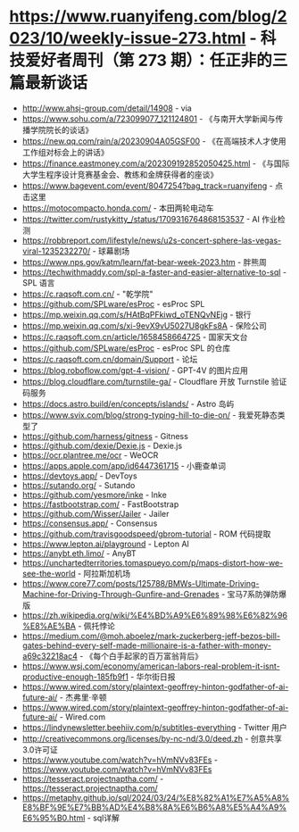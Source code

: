 # https://www.ruanyifeng.com/blog/2023/10/weekly-issue-273.html - 科技爱好者周刊（第 273 期）：任正非的三篇最新谈话

- http://www.ahsj-group.com/detail/14908 - via
- https://www.sohu.com/a/723099077_121124801 - 《与南开大学新闻与传播学院院长的谈话》
- https://new.qq.com/rain/a/20230904A05GSF00 - 《在高端技术人才使用工作组对标会上的讲话》
- https://finance.eastmoney.com/a/202309192852050425.html - 《与国际大学生程序设计竞赛基金会、教练和金牌获得者的座谈》
- https://www.bagevent.com/event/8047254?bag_track=ruanyifeng - 点击这里
- https://motocompacto.honda.com/ - 本田两轮电动车
- https://twitter.com/rustykitty_/status/1709316764868153537 - AI 作业检测
- https://robbreport.com/lifestyle/news/u2s-concert-sphere-las-vegas-viral-1235232270/ - 球幕剧场
- https://www.nps.gov/katm/learn/fat-bear-week-2023.htm - 胖熊周
- https://techwithmaddy.com/spl-a-faster-and-easier-alternative-to-sql - SPL 语言
- https://c.raqsoft.com.cn/ - "乾学院"
- https://github.com/SPLware/esProc - esProc SPL
- https://mp.weixin.qq.com/s/HAtBqPFkiwd_oTENQvNEjg - 银行
- https://mp.weixin.qq.com/s/xi-9evX9vU5027U8gkFs8A - 保险公司
- https://c.raqsoft.com.cn/article/1658458664725 - 国家天文台
- https://github.com/SPLware/esProc - esProc SPL 的仓库
- https://c.raqsoft.com.cn/domain/Support - 论坛
- https://blog.roboflow.com/gpt-4-vision/ - GPT-4V 的图片应用
- https://blog.cloudflare.com/turnstile-ga/ - Cloudflare 开放 Turnstile 验证码服务
- https://docs.astro.build/en/concepts/islands/ - Astro 岛屿
- https://www.svix.com/blog/strong-typing-hill-to-die-on/ - 我爱死静态类型了
- https://github.com/harness/gitness - Gitness
- https://github.com/dexie/Dexie.js - Dexie.js
- https://ocr.plantree.me/ocr - WeOCR
- https://apps.apple.com/app/id6447361715 - 小鹿查单词
- https://devtoys.app/ - DevToys
- https://sutando.org/ - Sutando
- https://github.com/yesmore/inke - Inke
- https://fastbootstrap.com/ - FastBootstrap
- https://github.com/Wisser/Jailer - Jailer
- https://consensus.app/ - Consensus
- https://github.com/travisgoodspeed/gbrom-tutorial - ROM 代码提取
- https://www.lepton.ai/playground - Lepton AI
- https://anybt.eth.limo/ - AnyBT
- https://unchartedterritories.tomaspueyo.com/p/maps-distort-how-we-see-the-world - 阿拉斯加机场
- https://www.core77.com/posts/125788/BMWs-Ultimate-Driving-Machine-for-Driving-Through-Gunfire-and-Grenades - 宝马7系防弹防爆版
- https://zh.wikipedia.org/wiki/%E4%BD%A9%E6%89%98%E6%82%96%E8%AE%BA - 佩托悖论
- https://medium.com/@moh.aboelez/mark-zuckerberg-jeff-bezos-bill-gates-behind-every-self-made-millionaire-is-a-father-with-money-a69c32218ac4 - 《每个白手起家的百万富翁背后》
- https://www.wsj.com/economy/american-labors-real-problem-it-isnt-productive-enough-185fb9f1 - 华尔街日报
- https://www.wired.com/story/plaintext-geoffrey-hinton-godfather-of-ai-future-ai/ - 杰弗里·辛顿
- https://www.wired.com/story/plaintext-geoffrey-hinton-godfather-of-ai-future-ai/ - Wired.com
- https://lindynewsletter.beehiiv.com/p/subtitles-everything - Twitter 用户
- http://creativecommons.org/licenses/by-nc-nd/3.0/deed.zh - 创意共享3.0许可证
- https://www.youtube.com/watch?v=hVmNVv83FEs - https://www.youtube.com/watch?v=hVmNVv83FEs
- https://tesseract.projectnaptha.com/ - https://tesseract.projectnaptha.com/
- https://metaphy.github.io/sql/2024/03/24/%E8%82%A1%E7%A5%A8%E8%BF%9E%E7%BB%AD%E4%B8%8A%E6%B6%A8%E5%A4%A9%E6%95%B0.html - sql详解